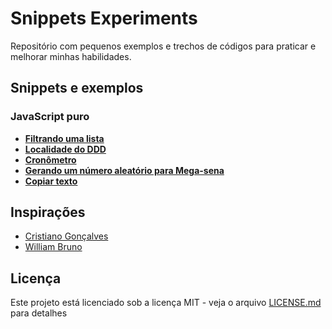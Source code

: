 # Snippets Experiments

Repositório com pequenos exemplos e trechos de códigos para praticar e melhorar minhas habilidades.

## Snippets e exemplos

### JavaScript puro

* [**Filtrando uma lista**](https://ricardospalves.github.io/snippets-experiments/filter-list/index.html)
* [**Localidade do DDD**](https://ricardospalves.github.io/snippets-experiments/localidade-ddd/index.html)
* [**Cronômetro**](https://ricardospalves.github.io/snippets-experiments/cronometro/index.html)
* [**Gerando um número aleatório para Mega-sena**](https://ricardospalves.github.io/snippets-experiments/mega-sena-randomico/index.html)
* [**Copiar texto**](https://ricardospalves.github.io/snippets-experiments/copiar-texto/index.html)

## Inspirações

* [Cristiano Gonçalves](https://github.com/crisgon/Javascript-Experiments)
* [William Bruno](https://github.com/wbruno/examples)

## Licença

Este projeto está licenciado sob a licença MIT - veja o arquivo [LICENSE.md](LICENSE.md) para detalhes
